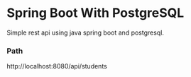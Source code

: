 # Spring Boot With PostgreSQL

Simple rest api using java spring boot and postgresql.

### Path
http://localhost:8080/api/students
